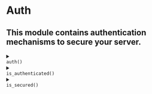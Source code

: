 # Auth
## This module contains authentication mechanisms to secure your server.
<details>
<summary>
<code>
auth()
</code>
</summary>
<br/>
<div style='padding: 10px; border-radius: 5px; border-style: solid; border-color: white'>
 Get authentication credentials from the client.

 # Effective smtp stage

 `authenticate` only.

 # Return

 * `Credentials` - the credentials of the client.

 # Example
 ```js
 #{
     authenticate: [
        action "log info" || log("info", `${auth()}`),
     ]
 }
 ```

 

</div>
<br/>
</details>
<details>
<summary>
<code>
is_authenticated()
</code>
</summary>
<br/>
<div style='padding: 10px; border-radius: 5px; border-style: solid; border-color: white'>
 Check if the client is authenticated.

 # Effective smtp stage

 `authenticate` only.

 # Return

 * `bool` - true if the client succedded to authenticate itself, false otherwise.

 # Example
 ```js
 #{
     authenticate: [
        action "log info" || log("info", `${is_authenticated()}`),
     ]
 }
 ```

 

</div>
<br/>
</details>
<details>
<summary>
<code>
is_secured()
</code>
</summary>
<br/>
<div style='padding: 10px; border-radius: 5px; border-style: solid; border-color: white'>
 Check if the client's connexion was secure.

 # Effective smtp stage

 `authenticate` only.

 # Return

 * `bool` - true if the client securly connected with the auth protocol, false otherwise.

 # Example
 ```js
 #{
     authenticate: [
        action "log info" || log("info", `${is_secured()}`),
     ]
 }
 ```

 

</div>
<br/>
</details>